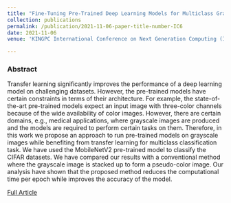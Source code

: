 ```yaml
---
title: "Fine-Tuning Pre-Trained Deep Learning Models for Multiclass Grayscale Images Classification"
collection: publications
permalink: /publication/2021-11-06-paper-title-number-IC6
date: 2021-11-06
venue: 'KINGPC International Conference on Next Generation Computing (ICNGC)'

---
```

<h3>Abstract</h3>
<p>Transfer learning significantly improves the
performance of a deep learning model on challenging datasets.
However, the pre-trained models have certain constraints in
terms of their architecture. For example, the state-of-the-art
pre-trained models expect an input image with three-color
channels because of the wide availability of color images.
However, there are certain domains, e.g., medical applications,
where grayscale images are produced and the models are
required to perform certain tasks on them. Therefore, in this
work we propose an approach to run pre-trained models on
grayscale images while benefiting from transfer learning for
multiclass classification task. We have used the MobileNetV2
pre-trained model to classify the CIFAR datasets. We have
compared our results with a conventional method where the
grayscale image is stacked up to form a pseudo-color image. Our
analysis have shown that the proposed method reduces the
computational time per epoch while improves the accuracy of
the model.</p>

[Full Article](https://kingpc.or.kr/)